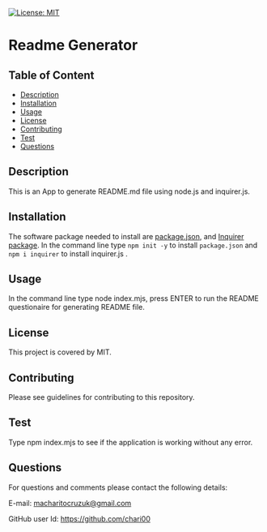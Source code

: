 [![License: MIT](https://img.shields.io/badge/License-MIT-yellow.svg)](https://opensource.org/licenses/MIT)

# Readme Generator
  ## Table of Content 
- [Description](#Description)
- [Installation](#Installation)
- [Usage](#Usage)
- [License](#License)
- [Contributing](#Contributing)
- [Test](#Test)
- [Questions](#Questions)

## Description
This is an App to generate README.md file using node.js and inquirer.js.
## Installation 
The software package needed to install are [package.json](https://docs.npmjs.com/cli/v9/configuring-npm/package-json), and [Inquirer package](https://www.npmjs.com/package/inquirer). In the command line type `npm init -y` to install `package.json` and  `npm i inquirer` to install inquirer.js .
## Usage
In the command line type node index.mjs, press ENTER to run the README questionaire for generating README file.
## License
This project is covered by MIT.
## Contributing
Please see guidelines for contributing to this repository.
## Test
Type npm index.mjs to see if the application is working without any error.
## Questions
For questions and comments please contact the following details:

E-mail: macharitocruzuk@gmail.com

GitHub user Id: https://github.com/chari00
  